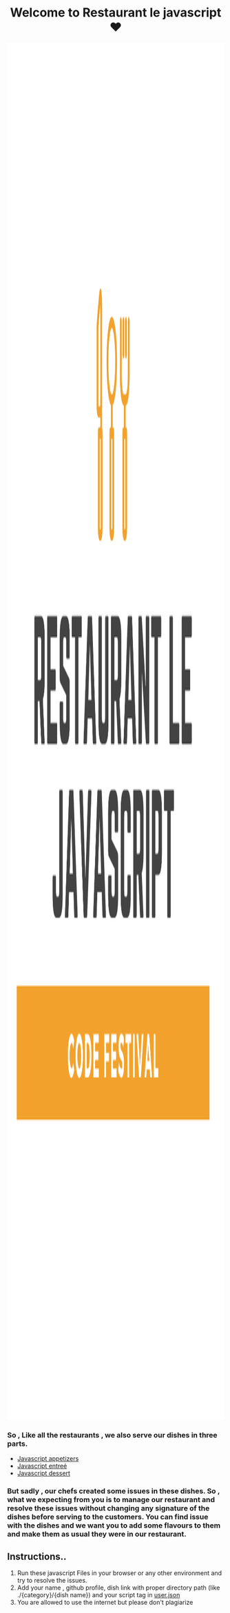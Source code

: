 <h1 align="center" > Welcome to Restaurant le javascript ❤️</h1>
<img  style="width:100vw; height:80vh ; " src="./Restaurant le javascript Logo.png" /> 

<h3> So , Like all the restaurants , we also serve our dishes in three parts.  </h3>

<ul>
<li ><a href="./javascript appetizers" > Javascript appetizers </a>   </li>
<li ><a href="./javascript entreé" > Javascript entreé </a>   </li>
<li ><a href= "./javascript dessert"> Javascript dessert</a>   </li>
</ul>

<h3> But sadly , our chefs created some issues in these dishes. So , what we expecting from you is to manage our restaurant and resolve these issues without changing any signature of the dishes before serving to the customers. You can find issue with the dishes and we want you to add some flavours to them and make them as usual they were in our restaurant. </h3>

<h2>Instructions..</h2>
<ol>
<li> Run these javascript Files in your browser or any other environment and try to resolve the issues.</li>
<li> Add your name , github profile, dish link with proper directory path (like ./{category}/{dish name}) and your script tag in <a href="./user.json" > user.json </a> </li>
<li> You are allowed to use the internet but please don't plagiarize </li>
</ol>
